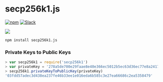 # secp256k1.js

[![npm](https://img.shields.io/npm/l/secp256k1.js.svg)](https://www.npmjs.com/package/secp256k1.js)
[![Slack](http://slack.blockstack.org/badge.svg)](http://slack.blockstack.org/)

[![](https://nodei.co/npm/secp256k1.js.png?downloads=true)](https://www.npmjs.com/package/secp256k1.js)

```
npm install secp256k1.js
```

### Private Keys to Public Keys

```js
> var secp256k1 = require('secp256k1')
> var privateKey = '278a5de700e29faae8e40e366ec5012b5ec63d36ec77e8a2417154cc1d25383f'
> secp256k1.privateKeyToPublicKey(privateKey)
'03fdd57adec3d438ea237fe46b33ee1e016eda6b585c3e27ea66686c2ea5358479'
```
